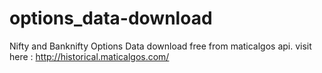 # options_data-download
Nifty and Banknifty Options Data download free from maticalgos api.
visit here : http://historical.maticalgos.com/

